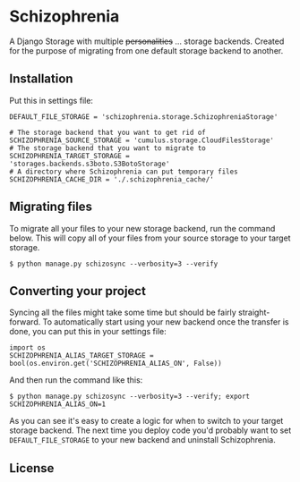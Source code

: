 Schizophrenia
=============

A Django Storage with multiple ~~personalities~~ … storage backends. Created for the
purpose of migrating from one default storage backend to another.

Installation
------------

Put this in settings file:
    
    DEFAULT_FILE_STORAGE = 'schizophrenia.storage.SchizophreniaStorage'
    
    # The storage backend that you want to get rid of
    SCHIZOPHRENIA_SOURCE_STORAGE = 'cumulus.storage.CloudFilesStorage'
    # The storage backend that you want to migrate to
    SCHIZOPHRENIA_TARGET_STORAGE = 'storages.backends.s3boto.S3BotoStorage'
    # A directory where Schizophrenia can put temporary files
    SCHIZOPHRENIA_CACHE_DIR = './.schizophrenia_cache/'
    
Migrating files
---------------

To migrate all your files to your new storage backend, run the command below. This will
copy all of your files from your source storage to your target storage.

    $ python manage.py schizosync --verbosity=3 --verify
    
Converting your project
-----------------------

Syncing all the files might take some time but should be fairly straight-forward. To
automatically start using your new backend once the transfer is done, you can put this
in your settings file:
    
    import os
    SCHIZOPHRENIA_ALIAS_TARGET_STORAGE = bool(os.environ.get('SCHIZOPHRENIA_ALIAS_ON', False))
    
And then run the command like this:

    $ python manage.py schizosync --verbosity=3 --verify; export SCHIZOPHRENIA_ALIAS_ON=1
    
As you can see it's easy to create a logic for when to switch to your target storage backend.
The next time you deploy code you'd probably want to set `DEFAULT_FILE_STORAGE` to your new
backend and uninstall Schizophrenia.

License
-------
